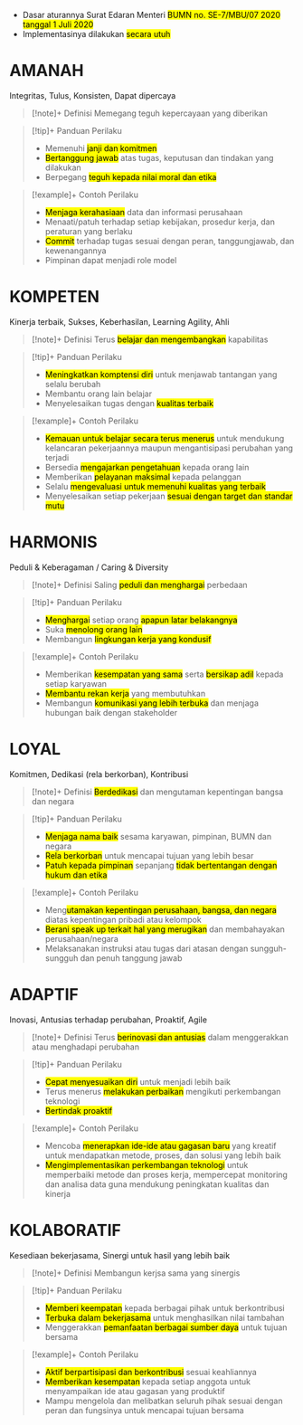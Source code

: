 - Dasar aturannya Surat Edaran Menteri <mark class="hltr-blue">BUMN no. SE-7/MBU/07 2020 tanggal 1 Juli 2020</mark> 
- Implementasinya dilakukan <mark class="hltr-red">secara utuh</mark>

# AMANAH
Integritas, Tulus, Konsisten, Dapat dipercaya

> [!note]+ Definisi
> Memegang teguh kepercayaan yang diberikan

> [!tip]+ Panduan Perilaku
> - Memenuhi <mark class="hltr-blue">janji dan komitmen</mark>
> - <mark class="hltr-blue">Bertanggung jawab</mark> atas tugas, keputusan dan tindakan yang dilakukan
> - Berpegang <mark class="hltr-blue">teguh kepada nilai moral dan etika</mark>

> [!example]+ Contoh Perilaku
> - <mark class="hltr-green">Menjaga kerahasiaan</mark> data dan informasi perusahaan
> - Menaati/patuh terhadap setiap kebijakan, prosedur kerja, dan peraturan yang berlaku
> - <mark class="hltr-green">Commit</mark> terhadap tugas sesuai dengan peran, tanggungjawab, dan kewenangannya
> - Pimpinan dapat menjadi role model

# KOMPETEN
Kinerja terbaik, Sukses, Keberhasilan, Learning Agility, Ahli

> [!note]+ Definisi
> Terus <mark class="hltr-green">belajar dan mengembangkan</mark> kapabilitas

> [!tip]+ Panduan Perilaku
> - <mark class="hltr-blue">Meningkatkan komptensi diri</mark> untuk menjawab tantangan yang selalu berubah
> - Membantu orang lain belajar
> - Menyelesaikan tugas dengan <mark class="hltr-blue">kualitas terbaik</mark>

> [!example]+ Contoh Perilaku
> - <mark class="hltr-green">Kemauan untuk belajar secara terus menerus</mark> untuk mendukung kelancaran pekerjaannya maupun mengantisipasi perubahan yang terjadi
> - Bersedia <mark class="hltr-green">mengajarkan pengetahuan</mark> kepada orang lain
> - Memberikan <mark class="hltr-green">pelayanan maksimal</mark> kepada pelanggan
> - Selalu <mark class="hltr-green">mengevaluasi untuk memenuhi kualitas yang terbaik</mark>
> - Menyelesaikan setiap pekerjaan <mark class="hltr-green">sesuai dengan target dan standar mutu</mark>

# HARMONIS
Peduli & Keberagaman / Caring & Diversity

> [!note]+ Definisi
> Saling <mark class="hltr-green">peduli dan menghargai</mark> perbedaan

> [!tip]+ Panduan Perilaku
> - <mark class="hltr-blue">Menghargai</mark> setiap orang <mark class="hltr-blue">apapun latar belakangnya</mark>
> - Suka <mark class="hltr-blue">menolong orang lain</mark>
> - Membangun <mark class="hltr-blue">lingkungan kerja yang kondusif</mark>

> [!example]+ Contoh Perilaku
> - Memberikan <mark class="hltr-green">kesempatan yang sama</mark> serta <mark class="hltr-green">bersikap adil</mark> kepada setiap karyawan
> - <mark class="hltr-green">Membantu rekan kerja</mark> yang membutuhkan
> - Membangun <mark class="hltr-green">komunikasi yang lebih terbuka</mark> dan menjaga hubungan baik dengan stakeholder

# LOYAL
Komitmen, Dedikasi (rela berkorban), Kontribusi

> [!note]+ Definisi
> <mark class="hltr-green">Berdedikasi</mark> dan mengutaman kepentingan bangsa dan negara

> [!tip]+ Panduan Perilaku
> - <mark class="hltr-blue">Menjaga nama baik</mark> sesama karyawan, pimpinan, BUMN dan negara
> - <mark class="hltr-blue">Rela berkorban</mark> untuk mencapai tujuan yang lebih besar
> - <mark class="hltr-blue">Patuh kepada pimpinan</mark> sepanjang <mark class="hltr-red">tidak bertentangan dengan hukum dan etika</mark>

> [!example]+ Contoh Perilaku
> - Meng<mark class="hltr-green">utamakan kepentingan perusahaan, bangsa, dan negara</mark> diatas kepentingan pribadi atau kelompok
> - <mark class="hltr-green">Berani speak up terkait hal yang merugikan</mark> dan membahayakan perusahaan/negara
> - Melaksanakan instruksi atau tugas dari atasan dengan sungguh-sungguh dan penuh tanggung jawab

# ADAPTIF
Inovasi, Antusias terhadap perubahan, Proaktif, Agile

> [!note]+ Definisi
> Terus <mark class="hltr-green">berinovasi dan antusias</mark> dalam menggerakkan atau menghadapi perubahan

> [!tip]+ Panduan Perilaku
> - <mark class="hltr-blue">Cepat menyesuaikan diri</mark> untuk menjadi lebih baik
> - Terus menerus <mark class="hltr-blue">melakukan perbaikan</mark> mengikuti perkembangan teknologi
> - <mark class="hltr-blue">Bertindak proaktif</mark>

> [!example]+ Contoh Perilaku
> - Mencoba <mark class="hltr-green">menerapkan ide-ide atau gagasan baru</mark> yang kreatif untuk mendapatkan metode, proses, dan solusi yang lebih baik
> - <mark class="hltr-green">Mengimplementasikan perkembangan teknologi</mark> untuk memperbaiki metode dan proses kerja, mempercepat monitoring dan analisa data guna mendukung peningkatan kualitas dan kinerja

# KOLABORATIF
Kesediaan bekerjasama, Sinergi untuk hasil yang lebih baik

> [!note]+ Definisi
> Membangun kerjsa sama yang sinergis

> [!tip]+ Panduan Perilaku
> - <mark class="hltr-blue">Memberi keempatan</mark> kepada berbagai pihak untuk berkontribusi
> - <mark class="hltr-blue">Terbuka dalam bekerjasama</mark> untuk menghasilkan nilai tambahan
> - Menggerakkan <mark class="hltr-blue">pemanfaatan berbagai sumber daya</mark> untuk tujuan bersama

> [!example]+ Contoh Perilaku
> - <mark class="hltr-green">Aktif berpartisipasi dan berkontribusi</mark> sesuai keahliannya
> - <mark class="hltr-green">Memberikan kesempatan</mark> kepada setiap anggota untuk menyampaikan ide atau gagasan yang produktif
> - Mampu mengelola dan melibatkan seluruh pihak sesuai dengan peran dan fungsinya untuk mencapai tujuan bersama